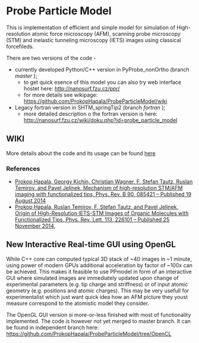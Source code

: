 
# Probe Particle Model

This is implementation of efficient and simple model for simulation of High-resolution atomic force microscopy (AFM), scanning probe microscopy (STM) and inelastic tunneling microscopy (IETS) images using classical forcefileds.

There are two versions of the code - 

* currently developed Python/C++ version in PyProbe_nonOrtho  (branch *master* ); 
  * to get quick esence of this model you can also try web interface hostet here: http://nanosurf.fzu.cz/ppr/
  * for more details see wikipage: https://github.com/ProkopHapala/ProbeParticleModel/wiki
* Legacy fortran version in SHTM_springTip2 (branch *fortran* ); 
  * more detailed description o the fortran version is here: http://nanosurf.fzu.cz/wiki/doku.php?id=probe_particle_model 
  
## WIKI

More details about the code and its usage can be found [here](https://github.com/ProkopHapala/ProbeParticleModel/wiki)
  
### References
* [Prokop Hapala, Georgy Kichin, Christian Wagner, F. Stefan Tautz, Ruslan Temirov, and Pavel Jelínek, Mechanism of high-resolution STM/AFM imaging with functionalized tips, Phys. Rev. B 90, 085421 – Published 19 August 2014](http://journals.aps.org/prb/abstract/10.1103/PhysRevB.90.085421)
* [Prokop Hapala, Ruslan Temirov, F. Stefan Tautz, and Pavel Jelínek, Origin of High-Resolution IETS-STM Images of Organic Molecules with Functionalized Tips, Phys. Rev. Lett. 113, 226101 – Published 25 November 2014,](http://journals.aps.org/prl/abstract/10.1103/PhysRevLett.113.226101) 

## New Interactive Real-time GUI using OpenGL

While C++ core can computed typical 3D stack of ~40 images in ~1 minute, using power of modern GPUs additional acceleration by factor of ~100x can be achieved. This makes it feasible to use PPmodel in form of an interactive GUI where simulated images are immediately updated upon change of experimental parameters (e.g. tip charge and striffness) or of input atomic geometry (e.g. positions and atomic charges). This may be very usefull for experimentalist which just want quick idea how an AFM picture they youst measure correspond to the atomistic model they consider.

The OpenGL GUI version si more-or-less finished with most of functionality implemented. The code is however not yet merged to master branch. It can be found in independent branch here: 
https://github.com/ProkopHapala/ProbeParticleModel/tree/OpenCL
